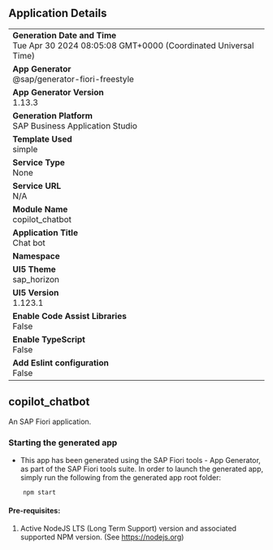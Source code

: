## Application Details
|               |
| ------------- |
|**Generation Date and Time**<br>Tue Apr 30 2024 08:05:08 GMT+0000 (Coordinated Universal Time)|
|**App Generator**<br>@sap/generator-fiori-freestyle|
|**App Generator Version**<br>1.13.3|
|**Generation Platform**<br>SAP Business Application Studio|
|**Template Used**<br>simple|
|**Service Type**<br>None|
|**Service URL**<br>N/A
|**Module Name**<br>copilot_chatbot|
|**Application Title**<br>Chat bot|
|**Namespace**<br>|
|**UI5 Theme**<br>sap_horizon|
|**UI5 Version**<br>1.123.1|
|**Enable Code Assist Libraries**<br>False|
|**Enable TypeScript**<br>False|
|**Add Eslint configuration**<br>False|

## copilot_chatbot

An SAP Fiori application.

### Starting the generated app

-   This app has been generated using the SAP Fiori tools - App Generator, as part of the SAP Fiori tools suite.  In order to launch the generated app, simply run the following from the generated app root folder:

```
    npm start
```

#### Pre-requisites:

1. Active NodeJS LTS (Long Term Support) version and associated supported NPM version.  (See https://nodejs.org)


